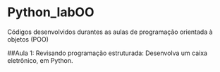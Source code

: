 # Python_labOO
Códigos desenvolvidos durantes as aulas de programação orientada à objetos (POO)

##Aula 1: Revisando programação estruturada:
Desenvolva um caixa eletrônico, em Python. 
